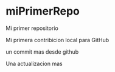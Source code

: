 # miPrimerRepo

Mi primer repositorio

Mi primera contribicion local para GitHub

un commit mas desde github

Una actualizacion mas 
